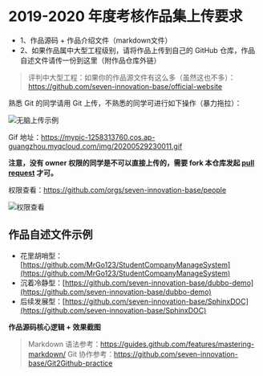 # 2019-2020 年度考核作品集上传要求

- 1、作品源码 + 作品介绍文件（markdown文件）
- 2、如果作品属中大型工程级别，请将作品上传到自己的 GitHub 仓库，作品自述文件请传一份到这里（附作品仓库外链）

> 评判中大型工程：如果你的作品源文件有这么多（虽然这也不多）：https://github.com/seven-innovation-base/official-website

熟悉 Git 的同学请用 Git 上传，不熟悉的同学可进行如下操作（暴力拖拉）：

![无脑上传示例](https://mypic-1258313760.cos.ap-guangzhou.myqcloud.com/img/20200529230011.gif)

Gif 地址：https://mypic-1258313760.cos.ap-guangzhou.myqcloud.com/img/20200529230011.gif

**注意，没有 owner 权限的同学是不可以直接上传的，需要 fork 本仓库发起 [pull request](https://github.com/seven-innovation-base/Git2Github-practice#%E5%8D%8F%E4%BD%9C%E4%B9%8B%E9%81%93pr) 才可。**

权限查看：https://github.com/orgs/seven-innovation-base/people

![权限查看](https://mypic-1258313760.cos.ap-guangzhou.myqcloud.com/img/20200529231706.png)

## 作品自述文件示例

- 花里胡哨型：[https://github.com/MrGo123/StudentCompanyManageSystem](https://github.com/MrGo123/StudentCompanyManageSystem)
- 沉着冷静型：[https://github.com/seven-innovation-base/dubbo-demo](https://github.com/seven-innovation-base/dubbo-demo)
- 后续发展型：[https://github.com/seven-innovation-base/SphinxDOC](https://github.com/seven-innovation-base/SphinxDOC)

**作品源码核心逻辑 + 效果截图**

> Markdown 语法参考：https://guides.github.com/features/mastering-markdown/
> Git 协作参考：https://github.com/seven-innovation-base/Git2Github-practice
